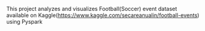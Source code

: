 This project analyzes and visualizes Football(Soccer) event dataset available on Kaggle(https://www.kaggle.com/secareanualin/football-events) using 
Pyspark
